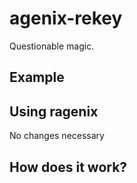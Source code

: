 # agenix-rekey

Questionable magic.

## Example

## Using ragenix

No changes necessary

## How does it work?

